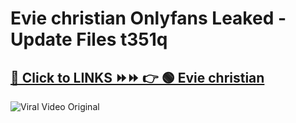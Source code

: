 
 # Evie christian Onlyfans Leaked - Update Files t351q

## <h2><a href="https://clipsfans.com/Evie_christian&ref=git">🔗 Click to LINKS ⏩⏩ 👉 🟢 Evie christian </a></h2>

<a href="https://clipsfans.com/Evie_christian&ref=git" rel="nofollow" data-target="animated-image.originalLink"><img src="https://i.ibb.co.com/xMMVF88/686577567.gif" alt="Viral Video Original" style="max-width: 100%; display: inline-block;" data-target="animated-image.originalImage"></a>

